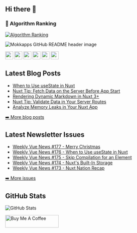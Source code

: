 ## Hi there 👋
### 🚩 Algorithm Ranking
[![Algorithm Ranking](https://mazassumnida.wtf/api/v2/generate_badge?boj=koreatstm)](https://solved.ac/profile/koreatstm)
<!--
**seongjju/seongjju** is a ✨ _special_ ✨ repository because its `README.md` (this file) appears on your GitHub profile.

Here are some ideas to get you started:

- 🔭 I’m currently working on ...
- 🌱 I’m currently learning ...
- 👯 I’m looking to collaborate on ...
- 🤔 I’m looking for help with ...
- 💬 Ask me about ...
- 📫 How to reach me: ...
- 😄 Pronouns: ...
- ⚡ Fun fact: ...
-->
<img src="https://github.com/Mokkapps/mokkapps/blob/master/header.png" alt="Mokkapps GitHub README header image">
<p><a href="https://www.x.com/mokkapps"><img src="https://img.shields.io/badge/twitter-%231DA1F2.svg?&style=for-the-badge&logo=twitter&logoColor=white" height=25></a> <a href="https://www.linkedin.com/in/mokkapps"><img src="https://img.shields.io/badge/linkedin-%230077B5.svg?&style=for-the-badge&logo=linkedin&logoColor=white" height=25></a> <a href="https://www.instagram.com/mokkapps/"><img src="https://img.shields.io/badge/instagram-%23E4405F.svg?&style=for-the-badge&logo=instagram&logoColor=white" height=25></a> <a href="https://www.youtube.com/@mokkapps"><img src="https://img.shields.io/badge/youtube-%2312100E.svg?&style=for-the-badge&logo=youtube&logoColor=white" height=25></a> <a href="https://medium.com/@MokkappsDev"><img src="https://img.shields.io/badge/medium-%2312100E.svg?&style=for-the-badge&logo=medium&logoColor=white" height=25></a> <a href="https://dev.to/mokkapps"><img src="https://img.shields.io/badge/DEV.TO-%230A0A0A.svg?&style=for-the-badge&logo=dev-dot-to&logoColor=white" height=25></a></p>
<h2>Latest Blog Posts</h2>
  <ul>
  <li><a href=https://mokkapps.de/blog/when-to-use-use-state-in-nuxt target="_blank" rel="noreferrer nofollow">When to Use useState in Nuxt</a></li><li><a href=https://mokkapps.de/vue-tips/nuxt-fetch-data-on-the-server-before-app-start target="_blank" rel="noreferrer nofollow">Nuxt Tip: Fetch Data on the Server Before App Start</a></li><li><a href=https://mokkapps.de/blog/rendering-dynamic-markdown-in-nuxt-3 target="_blank" rel="noreferrer nofollow">Rendering Dynamic Markdown in Nuxt 3+</a></li><li><a href=https://mokkapps.de/vue-tips/validate-data-in-your-nuxt-server-routes target="_blank" rel="noreferrer nofollow">Nuxt Tip: Validate Data in Your Server Routes</a></li><li><a href=https://mokkapps.de/blog/analyze-memory-leaks-in-your-nuxt-app target="_blank" rel="noreferrer nofollow">Analyze Memory Leaks in Your Nuxt App</a></li>
  </ul>
<p><a href="https://mokkapps.de/blog">➡️ More blog posts</a></p>
<h2>Latest Newsletter Issues</h2>
  <ul>
    <li><a href=https://weekly-vue.newshttps://weekly-vue.news/issues/v2/141 target="_blank" rel="noreferrer nofollow">Weekly Vue News #177 - Merry Christmas</a></li><li><a href=https://weekly-vue.newshttps://weekly-vue.news/issues/v2/140 target="_blank" rel="noreferrer nofollow">Weekly Vue News #176 - When to Use useState in Nuxt</a></li><li><a href=https://weekly-vue.newshttps://weekly-vue.news/issues/v2/139 target="_blank" rel="noreferrer nofollow">Weekly Vue News #175 - Skip Compilation for an Element</a></li><li><a href=https://weekly-vue.newshttps://weekly-vue.news/issues/v2/138 target="_blank" rel="noreferrer nofollow">Weekly Vue News #174 - Nuxt's Built-In Storage</a></li><li><a href=https://weekly-vue.newshttps://weekly-vue.news/issues/v2/137 target="_blank" rel="noreferrer nofollow">Weekly Vue News #173 - Nuxt Nation Recap</a></li>
  </ul>
<p><a href="https://weekly-vue.news/issues">➡️ More issues</a></p>
<h2>GitHub Stats</h2>
<p><img src="https://github-readme-stats.vercel.app/api?username=mokkapps&amp;show_icons=true" alt="GitHub Stats"></p>
  <a href="https://www.buymeacoffee.com/mokkapps" target="_blank" rel="noreferrer nofollow">
      <img src="https://cdn.buymeacoffee.com/buttons/default-red.png" alt="Buy Me A Coffee" height="40" width="170" >
    </a>
